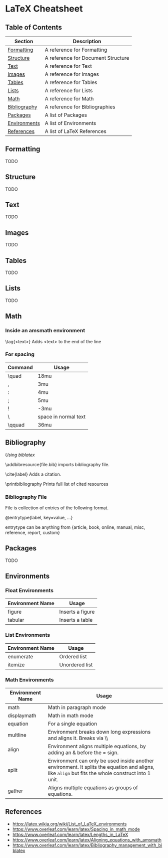 # LaTeX Cheatsheet

## Table of Contents

|Section|Description|
|-------|-----------|
|[Formatting](#Formatting)|A reference for Formatting|
|[Structure](#Structure)|A reference for Document Structure|
|[Text](#Text)|A reference for Text|
|[Images](#Images)|A reference for Images|
|[Tables](#Tables)|A reference for Tables|
|[Lists](#Lists)|A reference for Lists|
|[Math](#Math)|A reference for Math|
|[Bibliography](#Bibliography)|A reference for Bibliographies|
|[Packages](#Packages)|A list of Packages|
|[Environments](#Environments)|A list of Environments|
|[References](#References)|A list of LaTeX References|

## Formatting
TODO

## Structure
TODO

## Text
TODO

## Images
TODO

## Tables
TODO

## Lists
TODO

## Math

### Inside an amsmath environment

\tag{&lt;text&gt;} Adds &lt;text&gt; to the end of the line

### For spacing

|Command|Usage|
|-------|-----|
|\quad|18mu|
|\,|3mu|
|\:|4mu|
|\;|5mu|
|\!|-3mu|
|\ |space in normal text|
|\qquad|36mu|

## Bibliography

*Using biblatex*

\addbibresource{file.bib} imports bibliography file.

\cite{label} Adds a citation.

\printbibliography Prints full list of cited resources

### Bibliography File

File is collection of entries of the following format.

@entrytype{label,
  key=value,
  ...}

entrytype can be anything from {article, book, online, manual, misc, reference, report, custom}


## Packages
TODO

## Environments

### Float Environments

|Environment Name|Usage|
|----------------|-----|
|figure|Inserts a figure|
|tabular|Inserts a table|

### List Environments

|Environment Name|Usage|
|----------------|-----|
|enumerate|Ordered list|
|itemize|Unordered list|

### Math Environments

|Environment Name|Usage|
|----------------|-----|
|math|Math in paragraph mode|
|displaymath|Math in math mode|
|equation|For a single equation|
|multline|Environment breaks down long expressions and aligns it. Breaks via \\\\ |
|align|Environment aligns multiple equations, by adding an & before the = sign.|
|split|Environment can only be used inside another environment. It splits the equation and aligns, like `align` but fits the whole construct into 1 unit.|
|gather|Aligns multiple equations as groups of equations.|

## References

- https://latex.wikia.org/wiki/List_of_LaTeX_environments
- https://www.overleaf.com/learn/latex/Spacing_in_math_mode
- https://www.overleaf.com/learn/latex/Lengths_in_LaTeX
- https://www.overleaf.com/learn/latex/Aligning_equations_with_amsmath
- https://www.overleaf.com/learn/latex/Bibliography_management_with_biblatex
